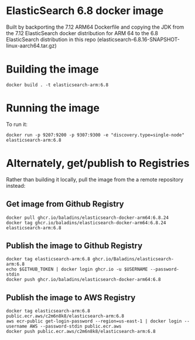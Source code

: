 # ElasticSearch 6.8 docker image

Built by backporting the 7.12 ARM64 Dockerfile and copying the JDK from the 7.12 ElasticSearch docker distribution for ARM 64 to the 6.8 ElasticSearch distribution in this repo (elasticsearch-6.8.16-SNAPSHOT-linux-aarch64.tar.gz)

# Building the image
```
docker build . -t elasticsearch-arm:6.8
```

# Running the image
To run it:

```
docker run -p 9207:9200 -p 9307:9300 -e "discovery.type=single-node"  elasticsearch-arm:6.8
```

# Alternately, get/publish to Registries
Rather than building it locally, pull the image from the a remote repository instead:

## Get image from Github Registry
```
docker pull ghcr.io/baladins/elasticsearch-docker-arm64:6.8.24
docker tag ghcr.io/baladins/elasticsearch-docker-arm64:6.8.24 elasticsearch-arm:6.8
```

## Publish the image to Github Registry
```
docker tag elasticsearch-arm:6.8 ghcr.io/Baladins/elasticsearch-arm:6.8
echo $GITHUB_TOKEN | docker login ghcr.io -u $USERNAME --password-stdin
docker push ghcr.io/baladins/elasticsearch-docker-arm64:6.8
```

## Publish the image to AWS Registry
```
docker tag elasticsearch-arm:6.8 public.ecr.aws/c2m6n8k8/elasticsearch-arm:6.8
aws ecr-public get-login-password --region=us-east-1 | docker login --username AWS --password-stdin public.ecr.aws
docker push public.ecr.aws/c2m6n8k8/elasticsearch-arm:6.8
```
